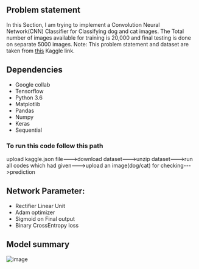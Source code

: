 ## Problem statement
In this Section, I am trying to implement a Convolution Neural Network(CNN) Classifier for Classifying dog and cat images. The Total number of images available for training is 20,000 and final testing is done on separate 5000 images.
Note: This problem statement and dataset are taken from <a href="https://www.kaggle.com/datasets/salader/dogs-vs-cats?select=train">this</a> Kaggle link.

## Dependencies
- Google collab
- Tensorflow 
- Python 3.6
- Matplotlib
- Pandas
- Numpy
- Keras
- Sequential
  
### To run this code follow this path
upload kaggle.json file--->download dataset--->unzip dataset--->run all codes which had given--->upload an image(dog/cat) for checking--->prediction

## Network Parameter:
- Rectifier Linear Unit
- Adam optimizer
- Sigmoid on Final output
- Binary CrossEntropy loss

## Model summary
  ![image](https://github.com/SohagMollik/image-classification-dogs-v-cats-CNN/assets/74552043/61ac1818-861e-475e-92d2-fe167090e3b4)



